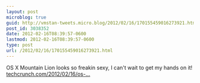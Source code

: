 ```yaml
---
layout: post
microblog: true
guid: http://vmstan-tweets.micro.blog/2012/02/16/170155459016273921.html
post_id: 3038352
date: 2012-02-16T08:39:57-0600
lastmod: 2012-02-16T08:39:57-0600
type: post
url: /2012/02/16/170155459016273921.html
---
```

OS X Mountain Lion looks so freakin sexy, I can't wait to get my hands on it! <a href="http://techcrunch.com/2012/02/16/os-x-mountain-lion/">techcrunch.com/2012/02/16/os-…</a>
